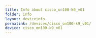 ```yaml
---
title: Info about cisco_on100-k9_v01
folder: info
layout: deviceinfo
permalink: /devices/cisco_on100-k9_v01/
device: cisco_on100-k9_v01
---
```

